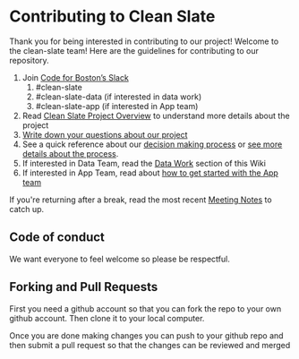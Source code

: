 # Contributing to Clean Slate

Thank you for being interested in contributing to our project! Welcome to the clean-slate team! Here are the guidelines for contributing to our repository.

1.  Join [Code for Boston’s Slack](https://communityinviter.com/apps/cfb-public/code-for-boston)
    1.  #clean-slate
    2.  #clean-slate-data (if interested in data work)
    3.  #clean-slate-app (if interested in App team)
2.  Read [Clean Slate Project Overview](https://docs.google.com/document/d/1RgdgMR6-YVQt7zPbDtKI090_BOEG14Y2LO-jClBC1Kk/edit?usp=sharing) to understand more details about the project
3.  [Write down your questions about our project](https://docs.google.com/document/d/1WJGJijM3Fts1RtnKGQSn0tZ82TL4nqU9VRAhhkXyi4Q/edit?usp=sharing)
4.  See a quick reference about our [decision making process](https://github.com/codeforboston/clean-slate/wiki/Making-Decisions) or [see more details about the process](https://docs.google.com/document/d/11giWqZQnPN0eLyezpv8KNDTSUnuDlda6bnlv11ebmN8/edit?usp=sharing).
5.  If interested in Data Team, read the [Data Work](./Data-Work) section of this Wiki
6.  If interested in App Team, read about [how to get started with the App team](https://github.com/codeforboston/clean-slate/wiki/App-Team)

If you're returning after a break, read the most recent [Meeting Notes](https://docs.google.com/document/d/1IO5jSy1LLztFGMftnRVAri9TXHom68n1H5aoDZfj9l4/edit#heading=h.26w7v9nr7tj4) to catch up.

## Code of conduct

We want everyone to feel welcome so please be respectful.

## Forking and Pull Requests

First you need a github account so that you can fork the repo to your own github account. Then clone it to your local computer.

Once you are done making changes you can push to your github repo and then submit a pull request so that the changes can be reviewed and merged
